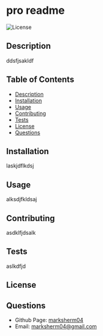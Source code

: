 # pro readme
 
![License](https://img.shields.io/badge/license--blue.svg)

## Description
ddsfjsakldf

  ## Table of Contents
- [Description](https://github.com/marksherm04/professional-readme/blob/main/develop/README.md#description "Description")
- [Installation](https://github.com/marksherm04/professional-readme/blob/main/develop/README.md#installation "Installation")
- [Usage](https://github.com/marksherm04/professional-readme/blob/main/develop/README.md#usage "Usage")
- [Contributing](https://github.com/marksherm04/professional-readme/blob/main/develop/README.md#contributing "Contributing")
- [Tests](https://github.com/marksherm04/professional-readme/blob/main/develop/README.md#tests "Tests")
- [License](https://github.com/marksherm04/professional-readme/blob/main/develop/README.md#license "License")
- [Questions](https://github.com/marksherm04/professional-readme/blob/main/develop/README.md#questions "Questions")

## Installation
laskjdflkdsj

## Usage
alksdjfkldsaj

## Contributing
asdklfjdsalk

## Tests
aslkdfjd

## License


## Questions

- Github Page: [marksherm04](https://github.com/marksherm04)
- Email: marksherm04@gmail.com
